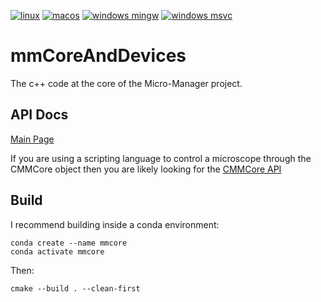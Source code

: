 
[![linux](https://github.com/tractatus/mmCoreAndDevices/actions/workflows/linux.yml/badge.svg)](https://github.com/tractatus/mmCoreAndDevices/actions/workflows/linux.yml) [![macos](https://github.com/tractatus/mmCoreAndDevices/actions/workflows/macos.yml/badge.svg)](https://github.com/tractatus/mmCoreAndDevices/actions/workflows/macos.yml) [![windows mingw](https://github.com/tractatus/mmCoreAndDevices/actions/workflows/windows.yml/badge.svg)](https://github.com/tractatus/mmCoreAndDevices/actions/workflows/windows.yml) [![windows msvc](https://github.com/tractatus/mmCoreAndDevices/actions/workflows/crosscompile.yml/badge.svg)](https://github.com/tractatus/mmCoreAndDevices/actions/workflows/crosscompile.yml)

# mmCoreAndDevices
The c++ code at the core of the Micro-Manager project.

## API Docs
[Main Page](https://micro-manager.org/apidoc/MMCore/latest/index.html)

If you are using a scripting language to control a microscope through the CMMCore object
then you are likely looking for the [CMMCore API](https://micro-manager.org/apidoc/MMCore/latest/class_c_m_m_core.html)

## Build

I recommend building inside a conda environment:

```
conda create --name mmcore
conda activate mmcore   
```

Then:
```
cmake --build . --clean-first
```
